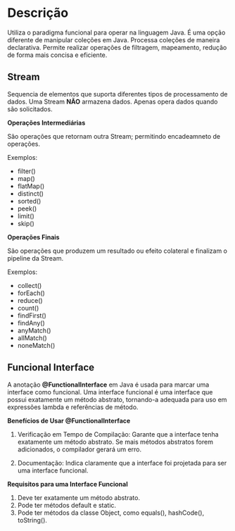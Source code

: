 # Descrição

Utiliza o paradigma funcional para operar na linguagem Java. É uma opção diferente de manipular coleções em Java. Processa coleções de maneira declarativa. Permite realizar operações de filtragem, mapeamento, redução de forma mais concisa e eficiente.

## Stream

Sequencia de elementos que suporta diferentes tipos de processamento de dados. Uma Stream **NÃO** armazena dados. Apenas opera dados quando são solicitados.

**Operações Intermediárias**

São operações que retornam outra Stream; permitindo encadeamneto de operações.

Exemplos:

- filter() 
- map()
- flatMap() 
- distinct()
- sorted()
- peek()
- limit()
- skip()

**Operações Finais**

São operações que produzem um resultado ou efeito colateral e finalizam o pipeline da Stream.

Exemplos: 
- collect()
- forEach()
- reduce()
- count()
- findFirst()
- findAny()
- anyMatch()
- allMatch()
- noneMatch()

## Funcional Interface

A anotação **@FunctionalInterface** em Java é usada para marcar uma interface como funcional. Uma interface funcional é uma interface que possui exatamente um método abstrato, tornando-a adequada para uso em expressões lambda e referências de método.

**Benefícios de Usar @FunctionalInterface**

1. Verificação em Tempo de Compilação: Garante que a interface tenha exatamente um método abstrato. Se mais métodos abstratos forem adicionados, o compilador gerará um erro.

2. Documentação: Indica claramente que a interface foi projetada para ser uma interface funcional.

**Requisitos para uma Interface Funcional**

1. Deve ter exatamente um método abstrato.
2. Pode ter métodos default e static.
3. Pode ter métodos da classe Object, como equals(), hashCode(), toString().